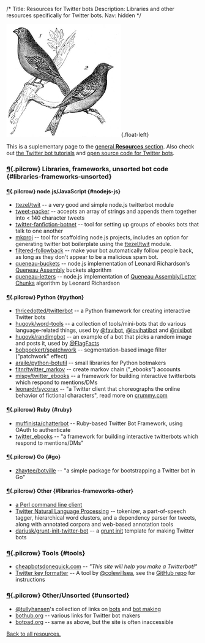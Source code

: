 /*
Title: Resources for Twitter bots
Description: Libraries and other resources specifically for Twitter bots.
Nav: hidden
*/

![Tweet, tweet](/content/images/illustrations/brambling-greenfinch.jpg){.float-left}

This is a suplementary page to the [general **Resources** section](/resources). Also check out [the Twitter bot tutorials](/tutorials/twitterbots) and [open source code for Twitter bots](/tag/twitter+opensource).

### [¶](#libraries-frameworks-unsorted){.pilcrow} Libraries, frameworks, unsorted bot code {#libraries-frameworks-unsorted}

#### [¶](#nodejs-js){.pilcrow} node.js/JavaScript {#nodejs-js}
- [ttezel/twit](https://github.com/ttezel/twit) -- a very good and simple node.js twitterbot module
- [tweet-packer](https://www.npmjs.com/package/tweet-packer) -- accepts an array of strings and appends them together into < 140 character tweets
- [twitter-fanfiction-botnet](https://www.npmjs.com/package/twitter-fanfic-botnet) -- tool for setting up groups of ebooks bots that talk to one another
- [mkproj](https://www.npmjs.com/package/mkproj) -- tool for scaffolding node.js projects, includes an option for generating twitter bot boilerplate using the [ttezel/twit](https://github.com/ttezel/twit) module. 
- [filtered-followback](https://www.npmjs.com/package/filtered-followback) -- make your bot automatically follow people back, as long as they don't appear to be a malicious spam bot.
- [queneau-buckets](https://www.npmjs.com/package/queneau-buckets) -- node.js implementation of Leonard Richardson's [Queneau Assembly](http://www.crummy.com/2011/08/18/0) buckets algorithm
- [queneau-letters](https://www.npmjs.com/package/queneau-letters) -- node.js implementation of [Queneau Assembly/Letter Chunks](http://www.crummy.com/2011/08/18/0) algorithm by Leonard Richardson


#### [¶](#python){.pilcrow} Python {#python}
- [thricedotted/twitterbot](https://github.com/thricedotted/twitterbot) -- a Python framework for creating interactive Twitter bots
- [hugovk/word-tools](https://github.com/hugovk/word-tools) -- a collection of tools/mini-bots that do various language-related things, used by [@favibot](https://twitter.com/favibot), [@lovihatibot](https://twitter.com/lovihatibot) and [@nixibot](https://twitter.com/nixibot)
- [hugovk/randimgbot](https://github.com/hugovk/randimgbot) -- an example of a bot that picks a random image and posts it, used by [@FlagFacts](https://twitter.com/FlagFacts)
- [bobpoekert/spatchwork](https://github.com/bobpoekert/spatchwork) -- segmentation-based image filter ("patchwork" effect)
- [araile/python-botutil](https://github.com/araile/python-botutil) -- small libraries for Python botmakers
- [fitnr/twitter_markov](https://github.com/fitnr/twitter_markov) -- create markov chain ("_ebooks") accounts
- [mispy/twitter_ebooks](https://github.com/mispy/twitter_ebooks) -- a framework for building interactive twitterbots which respond to mentions/DMs
- [leonardr/sycorax](https://github.com/leonardr/sycorax) -- "a Twitter client that choreographs the online behavior of fictional characters", read more on [crummy.com](http://www.crummy.com/software/sycorax/)

#### [¶](#ruby){.pilcrow} Ruby {#ruby}
- [muffinista/chatterbot](https://github.com/muffinista/chatterbot) -- Ruby-based Twitter Bot Framework, using OAuth to authenticate
- [twitter_ebooks](https://github.com/mispy/twitter_ebooks) -- "a framework for building interactive twitterbots which respond to mentions/DMs"

#### [¶](#go){.pilcrow} Go {#go}
- [zhaytee/botville](https://github.com/zhaytee/botville) -- "a simple package for bootstrapping a Twitter bot in Go"

#### [¶](#libraries-frameworks-other){.pilcrow} Other {#libraries-frameworks-other}
- [a Perl command line client](http://www.floodgap.com/software/ttytter/) 
- [Twitter Natural Language Processing](http://www.ark.cs.cmu.edu/TweetNLP/) -- tokenizer, a part-of-speech tagger, hierarchical word clusters, and a dependency parser for tweets, along with annotated corpora and web-based annotation tools
- [dariusk/grunt-init-twitter-bot](https://github.com/dariusk/grunt-init-twitter-bot) -- a [grunt init](http://gruntjs.com/project-scaffolding) template for making Twitter bots


### [¶](#tools){.pilcrow} Tools {#tools}
- [cheapbotsdonequick.com](http://cheapbotsdonequick.com/) -- *"This site will help you make a Twitterbot!"*
- [Twitter key formatter](http://coleww.github.io/tweet-key-formatter/) -- A tool by [@colewillsea](https://twitter.com/colewillsea), see the [GitHub repo](https://github.com/coleww/tweet-key-formatter) for instructions

### [¶](#unsorted){.pilcrow} Other/Unsorted {#unsorted}
- [@tullyhansen](https://twitter.com/tullyhansen)'s collection of links on [bots](https://pinboard.in/u:tullyhansen/t:bots/) and [bot making](https://pinboard.in/u:tullyhansen/t:botmaking/)
- [bothub.org](http://bothub.org/) -- various links for Twitter bot makers
- [botpad.org](http://botpad.org/p/bot_resources) -- same as above, but the site is often inaccessible

[Back to all resources.](/resources)
